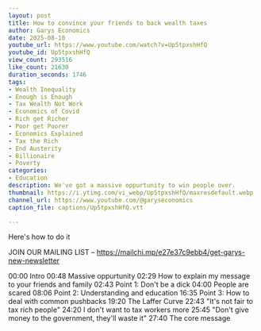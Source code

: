 ```yaml
---
layout: post
title: How to convince your friends to back wealth taxes
author: Garys Economics
date: 2025-08-10
youtube_url: https://www.youtube.com/watch?v=Up5tpxshHfQ
youtube_id: Up5tpxshHfQ
view_count: 293516
like_count: 21630
duration_seconds: 1746
tags:
- Wealth Inequality
- Enough is Enough
- Tax Wealth Not Work
- Economics of Covid
- Rich get Richer
- Poor get Poorer
- Economics Explained
- Tax the Rich
- End Austerity
- Billionaire
- Poverty
categories:
- Education
description: We've got a massive oppurtunity to win people over.
thumbnail: https://i.ytimg.com/vi_webp/Up5tpxshHfQ/maxresdefault.webp
channel_url: https://www.youtube.com/@garyseconomics
caption_file: captions/Up5tpxshHfQ.vtt

---
```


Here's how to do it 

JOIN OUR MAILING LIST – https://mailchi.mp/e27e37c9ebb4/get-garys-new-newsletter

00:00 Intro
00:48 Massive oppurtunity
02:29 How to explain my message to your friends and family
02:43 Point 1: Don't be a dick
04:00 People are scared
08:06 Point 2: Understanding and education 
16:35 Point 3: How to deal with common pushbacks
19:20 The Laffer Curve
22:43 "It's not fair to tax rich people"
24:20 I don't want to tax workers more
25:45 "Don't give money to the government, they'll waste it"
27:40 The core message
